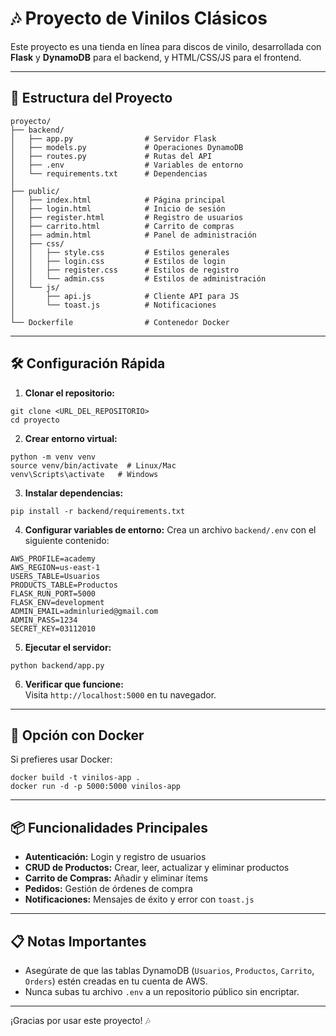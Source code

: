 # 🎶 Proyecto de Vinilos Clásicos

Este proyecto es una tienda en línea para discos de vinilo, desarrollada con **Flask** y **DynamoDB** para el backend, y HTML/CSS/JS para el frontend.

---

## 📂 Estructura del Proyecto

```
proyecto/
├── backend/
│   ├── app.py                # Servidor Flask
│   ├── models.py             # Operaciones DynamoDB
│   ├── routes.py             # Rutas del API
│   ├── .env                  # Variables de entorno
│   └── requirements.txt      # Dependencias
│
├── public/
│   ├── index.html            # Página principal
│   ├── login.html            # Inicio de sesión
│   ├── register.html         # Registro de usuarios
│   ├── carrito.html          # Carrito de compras
│   ├── admin.html            # Panel de administración
│   ├── css/
│   │   ├── style.css         # Estilos generales
│   │   ├── login.css         # Estilos de login
│   │   ├── register.css      # Estilos de registro
│   │   └── admin.css         # Estilos de administración
│   └── js/
│       ├── api.js            # Cliente API para JS
│       └── toast.js          # Notificaciones
│
└── Dockerfile                # Contenedor Docker
```

---

## 🛠️ Configuración Rápida

1. **Clonar el repositorio:**
```
git clone <URL_DEL_REPOSITORIO>
cd proyecto
```

2. **Crear entorno virtual:**
```
python -m venv venv
source venv/bin/activate  # Linux/Mac
venv\Scripts\activate   # Windows
```

3. **Instalar dependencias:**
```
pip install -r backend/requirements.txt
```

4. **Configurar variables de entorno:**
Crea un archivo `backend/.env` con el siguiente contenido:
```
AWS_PROFILE=academy
AWS_REGION=us-east-1
USERS_TABLE=Usuarios
PRODUCTS_TABLE=Productos
FLASK_RUN_PORT=5000
FLASK_ENV=development
ADMIN_EMAIL=adminluried@gmail.com
ADMIN_PASS=1234
SECRET_KEY=03112010
```

5. **Ejecutar el servidor:**
```
python backend/app.py
```

6. **Verificar que funcione:**  
   Visita `http://localhost:5000` en tu navegador.

---

## 🚀 Opción con Docker

Si prefieres usar Docker:

```
docker build -t vinilos-app .
docker run -d -p 5000:5000 vinilos-app
```

---

## 📦 Funcionalidades Principales

- **Autenticación:** Login y registro de usuarios
- **CRUD de Productos:** Crear, leer, actualizar y eliminar productos
- **Carrito de Compras:** Añadir y eliminar ítems
- **Pedidos:** Gestión de órdenes de compra
- **Notificaciones:** Mensajes de éxito y error con `toast.js`

---

## 📋 Notas Importantes

- Asegúrate de que las tablas DynamoDB (`Usuarios`, `Productos`, `Carrito`, `Orders`) estén creadas en tu cuenta de AWS.
- Nunca subas tu archivo `.env` a un repositorio público sin encriptar.

---

¡Gracias por usar este proyecto! 🎶
